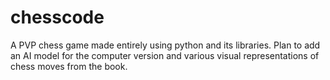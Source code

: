 # chesscode
A PVP chess game made entirely using python and its libraries. Plan to add an AI model for the computer version and various visual representations of chess moves from the book.
